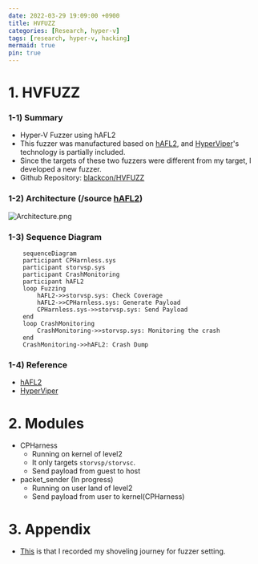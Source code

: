 ```yaml
---
date: 2022-03-29 19:09:00 +0900
title: HVFUZZ
categories: [Research, hyper-v]
tags: [research, hyper-v, hacking]
mermaid: true
pin: true
---
```

# 1. HVFUZZ
### 1-1) Summary
- Hyper-V Fuzzer using hAFL2
- This fuzzer was manufactured based on [hAFL2](https://github.com/SafeBreach-Labs/hAFL2), and [HyperViper](https://github.com/JaanusKaapPublic/HyperViper)'s technology is partially included. 
- Since the targets of these two fuzzers were different from my target, I developed a new fuzzer.
- Github Repository: [blackcon/HVFUZZ](https://github.com/blackcon/HVFUZZ)

### 1-2) Architecture (/source [hAFL2](https://github.com/SafeBreach-Labs/hAFL2))
![Architecture.png](/posts/hafl_architecture.png)

### 1-3) Sequence Diagram
```mermaid
    sequenceDiagram
    participant CPHarnless.sys
    participant storvsp.sys
    participant CrashMonitoring
    participant hAFL2
    loop Fuzzing
        hAFL2->>storvsp.sys: Check Coverage
        hAFL2->>CPHarnless.sys: Generate Payload
        CPHarnless.sys->>storvsp.sys: Send Payload
    end
    loop CrashMonitoring
        CrashMonitoring->>storvsp.sys: Monitoring the crash
    end
    CrashMonitoring->>hAFL2: Crash Dump
```

### 1-4) Reference
- [hAFL2](https://github.com/SafeBreach-Labs/hAFL2)
- [HyperViper](https://github.com/JaanusKaapPublic/HyperViper)


# 2. Modules
- CPHarness
    - Running on kernel of level2 
    - It only targets `storvsp/storvsc`. 
    - Send payload from guest to host
- packet_sender (In progress)
    - Running on user land of level2 
    - Send payload from user to kernel(CPHarness)

# 3. Appendix
   - [This](https://github.com/blackcon/HVFUZZ/issues/1) is that I recorded my shoveling journey for fuzzer setting.